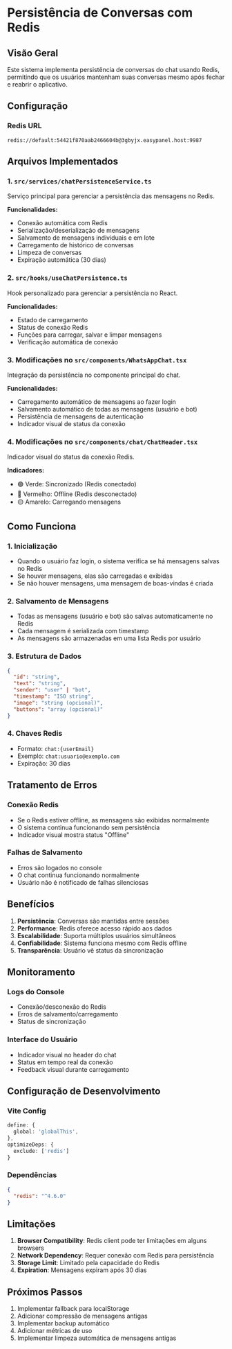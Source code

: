 # Persistência de Conversas com Redis

## Visão Geral

Este sistema implementa persistência de conversas do chat usando Redis, permitindo que os usuários mantenham suas conversas mesmo após fechar e reabrir o aplicativo.

## Configuração

### Redis URL
```
redis://default:54421f870aab2466604b@3gbyjx.easypanel.host:9987
```

## Arquivos Implementados

### 1. `src/services/chatPersistenceService.ts`
Serviço principal para gerenciar a persistência das mensagens no Redis.

**Funcionalidades:**
- Conexão automática com Redis
- Serialização/deserialização de mensagens
- Salvamento de mensagens individuais e em lote
- Carregamento de histórico de conversas
- Limpeza de conversas
- Expiração automática (30 dias)

### 2. `src/hooks/useChatPersistence.ts`
Hook personalizado para gerenciar a persistência no React.

**Funcionalidades:**
- Estado de carregamento
- Status de conexão Redis
- Funções para carregar, salvar e limpar mensagens
- Verificação automática de conexão

### 3. Modificações no `src/components/WhatsAppChat.tsx`
Integração da persistência no componente principal do chat.

**Funcionalidades:**
- Carregamento automático de mensagens ao fazer login
- Salvamento automático de todas as mensagens (usuário e bot)
- Persistência de mensagens de autenticação
- Indicador visual de status da conexão

### 4. Modificações no `src/components/chat/ChatHeader.tsx`
Indicador visual do status da conexão Redis.

**Indicadores:**
- 🟢 Verde: Sincronizado (Redis conectado)
- 🔴 Vermelho: Offline (Redis desconectado)
- 🟡 Amarelo: Carregando mensagens

## Como Funciona

### 1. Inicialização
- Quando o usuário faz login, o sistema verifica se há mensagens salvas no Redis
- Se houver mensagens, elas são carregadas e exibidas
- Se não houver mensagens, uma mensagem de boas-vindas é criada

### 2. Salvamento de Mensagens
- Todas as mensagens (usuário e bot) são salvas automaticamente no Redis
- Cada mensagem é serializada com timestamp
- As mensagens são armazenadas em uma lista Redis por usuário

### 3. Estrutura de Dados
```json
{
  "id": "string",
  "text": "string",
  "sender": "user" | "bot",
  "timestamp": "ISO string",
  "image": "string (opcional)",
  "buttons": "array (opcional)"
}
```

### 4. Chaves Redis
- Formato: `chat:{userEmail}`
- Exemplo: `chat:usuario@exemplo.com`
- Expiração: 30 dias

## Tratamento de Erros

### Conexão Redis
- Se o Redis estiver offline, as mensagens são exibidas normalmente
- O sistema continua funcionando sem persistência
- Indicador visual mostra status "Offline"

### Falhas de Salvamento
- Erros são logados no console
- O chat continua funcionando normalmente
- Usuário não é notificado de falhas silenciosas

## Benefícios

1. **Persistência**: Conversas são mantidas entre sessões
2. **Performance**: Redis oferece acesso rápido aos dados
3. **Escalabilidade**: Suporta múltiplos usuários simultâneos
4. **Confiabilidade**: Sistema funciona mesmo com Redis offline
5. **Transparência**: Usuário vê status da sincronização

## Monitoramento

### Logs do Console
- Conexão/desconexão do Redis
- Erros de salvamento/carregamento
- Status de sincronização

### Interface do Usuário
- Indicador visual no header do chat
- Status em tempo real da conexão
- Feedback visual durante carregamento

## Configuração de Desenvolvimento

### Vite Config
```typescript
define: {
  global: 'globalThis',
},
optimizeDeps: {
  exclude: ['redis']
}
```

### Dependências
```json
{
  "redis": "^4.6.0"
}
```

## Limitações

1. **Browser Compatibility**: Redis client pode ter limitações em alguns browsers
2. **Network Dependency**: Requer conexão com Redis para persistência
3. **Storage Limit**: Limitado pela capacidade do Redis
4. **Expiration**: Mensagens expiram após 30 dias

## Próximos Passos

1. Implementar fallback para localStorage
2. Adicionar compressão de mensagens antigas
3. Implementar backup automático
4. Adicionar métricas de uso
5. Implementar limpeza automática de mensagens antigas

